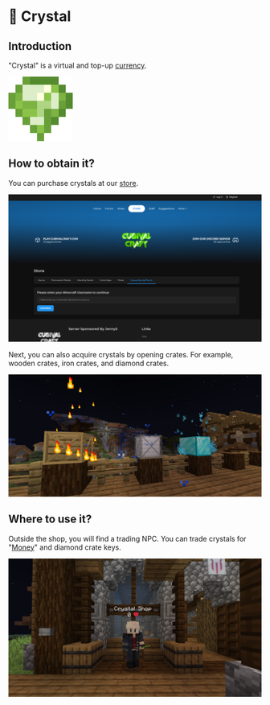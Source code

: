 # 💎 Crystal

## Introduction

"Crystal" is a virtual and top-up [currency](./).

![Crystal](<../../.gitbook/assets/pixil-frame-0 (6).png>)

## How to obtain it?

You can purchase crystals at our [store](https://cubivalcraft.com/shop).

![Cubival Craft Webstore](<../../.gitbook/assets/image (116).png>)





Next, you can also acquire crystals by opening crates. For example, wooden crates, iron crates, and diamond crates.

![Mystery Crates (/warp crates)](<../../.gitbook/assets/image (14).png>)

## Where to use it?

Outside the shop, you will find a trading NPC. You can trade crystals for "[Money](money.md)" and diamond crate keys.

![Crystal Shop NPC](<../../.gitbook/assets/image (121).png>)

